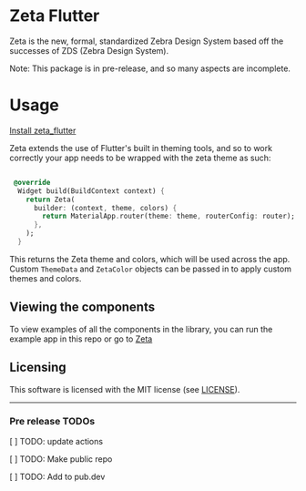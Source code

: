 # Zeta Flutter

Zeta is the new, formal, standardized Zebra Design System based off the successes of ZDS (Zebra Design System).

Note: This package is in pre-release, and so many aspects are incomplete.

# Usage

[Install zeta_flutter](https://pub.dev/packages/zeta_flutter/install)

Zeta extends the use of Flutter's built in theming tools, and so to work correctly your app needs to be wrapped with the zeta theme as such:

```dart

 @override
  Widget build(BuildContext context) {
    return Zeta(
      builder: (context, theme, colors) {
        return MaterialApp.router(theme: theme, routerConfig: router);
      },
    );
  }
```

This returns the Zeta theme and colors, which will be used across the app. Custom `ThemeData` and `ZetaColor` objects can be passed in to apply custom themes and colors.

## Viewing the components

To view examples of all the components in the library, you can run the example app in this repo or go to [Zeta](https://zeta-ds.web.app/)

## Licensing

This software is licensed with the MIT license (see [LICENSE](./LICENSE)).

---

### Pre release TODOs

[ ] TODO: update actions

[ ] TODO: Make public repo

[ ] TODO: Add to pub.dev
